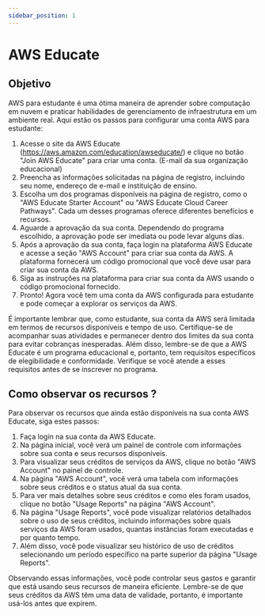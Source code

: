 ```yaml
---
sidebar_position: 1
---
```


# AWS Educate

## Objetivo

AWS para estudante é uma ótima maneira de aprender sobre computação em nuvem e praticar habilidades de gerenciamento de infraestrutura em um ambiente real. Aqui estão os passos para configurar uma conta AWS para estudante:

1. Acesse o site da AWS Educate (https://aws.amazon.com/education/awseducate/) e clique no botão "Join AWS Educate" para criar uma conta. (E-mail da sua organização educacional)
2. Preencha as informações solicitadas na página de registro, incluindo seu nome, endereço de e-mail e instituição de ensino.
3. Escolha um dos programas disponíveis na página de registro, como o "AWS Educate Starter Account" ou "AWS Educate Cloud Career Pathways". Cada um desses programas oferece diferentes benefícios e recursos.
4. Aguarde a aprovação da sua conta. Dependendo do programa escolhido, a aprovação pode ser imediata ou pode levar alguns dias.
5. Após a aprovação da sua conta, faça login na plataforma AWS Educate e acesse a seção "AWS Account" para criar sua conta da AWS. A plataforma fornecerá um código promocional que você deve usar para criar sua conta da AWS.
6. Siga as instruções na plataforma para criar sua conta da AWS usando o código promocional fornecido.
7. Pronto! Agora você tem uma conta da AWS configurada para estudante e pode começar a explorar os serviços da AWS.

É importante lembrar que, como estudante, sua conta da AWS será limitada em termos de recursos disponíveis e tempo de uso. Certifique-se de acompanhar suas atividades e permanecer dentro dos limites da sua conta para evitar cobranças inesperadas. Além disso, lembre-se de que a AWS Educate é um programa educacional e, portanto, tem requisitos específicos de elegibilidade e conformidade. Verifique se você atende a esses requisitos antes de se inscrever no programa.

## Como observar os recursos ?

Para observar os recursos que ainda estão disponíveis na sua conta AWS Educate, siga estes passos:

1. Faça login na sua conta da AWS Educate.
2. Na página inicial, você verá um painel de controle com informações sobre sua conta e seus recursos disponíveis.
3. Para visualizar seus créditos de serviços da AWS, clique no botão "AWS Account" no painel de controle.
4. Na página "AWS Account", você verá uma tabela com informações sobre seus créditos e o status atual da sua conta.
5. Para ver mais detalhes sobre seus créditos e como eles foram usados, clique no botão "Usage Reports" na página "AWS Account".
6. Na página "Usage Reports", você pode visualizar relatórios detalhados sobre o uso de seus créditos, incluindo informações sobre quais serviços da AWS foram usados, quantas instâncias foram executadas e por quanto tempo.
7. Além disso, você pode visualizar seu histórico de uso de créditos selecionando um período específico na parte superior da página "Usage Reports".

Observando essas informações, você pode controlar seus gastos e garantir que está usando seus recursos de maneira eficiente. Lembre-se de que seus créditos da AWS têm uma data de validade, portanto, é importante usá-los antes que expirem.
